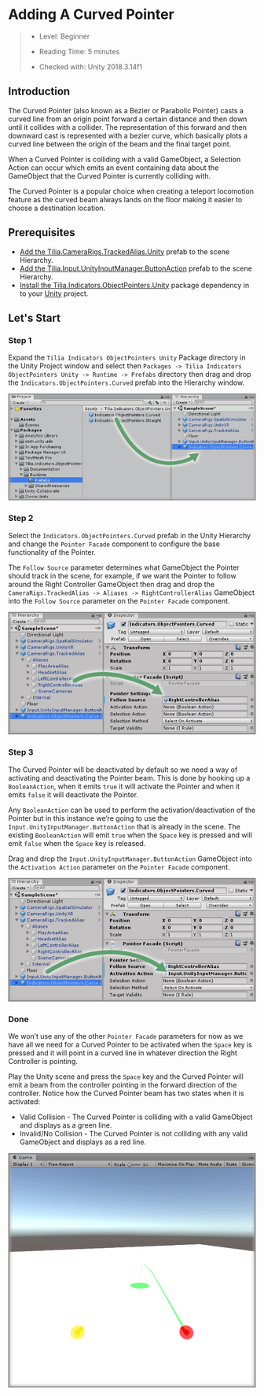 # Adding A Curved Pointer

> * Level: Beginner
>
> * Reading Time: 5 minutes
>
> * Checked with: Unity 2018.3.14f1

## Introduction

The Curved Pointer (also known as a Bezier or Parabolic Pointer) casts a curved line from an origin point forward a certain distance and then down until it collides with a collider. The representation of this forward and then downward cast is represented with a bezier curve, which basically plots a curved line between the origin of the beam and the final target point.

When a Curved Pointer is colliding with a valid GameObject, a Selection Action can occur which emits an event containing data about the GameObject that the Curved Pointer is currently colliding with.

The Curved Pointer is a popular choice when creating a teleport locomotion feature as the curved beam always lands on the floor making it easier to choose a destination location.

## Prerequisites

* [Add the Tilia.CameraRigs.TrackedAlias.Unity] prefab to the scene Hierarchy.
* [Add the Tilia.Input.UnityInputManager.ButtonAction] prefab to the scene Hierarchy.
* [Install the Tilia.Indicators.ObjectPointers.Unity] package dependency in to your [Unity] project.

## Let's Start

### Step 1

Expand the `Tilia Indicators ObjectPointers Unity` Package directory in the Unity Project window and select then `Packages -> Tilia Indicators ObjectPointers Unity -> Runtime -> Prefabs` directory then drag and drop the `Indicators.ObjectPointers.Curved` prefab into the Hierarchy window.

![Adding Prefab To Scene](assets/images/AddingPrefabToScene.png)

### Step 2

Select the `Indicators.ObjectPointers.Curved` prefab in the Unity Hierarchy and change the `Pointer Facade` component to configure the base functionality of the Pointer.

The `Follow Source` parameter determines what GameObject the Pointer should track in the scene, for example, if we want the Pointer to follow around the Right Controller GameObject then drag and drop the `CameraRigs.TrackedAlias -> Aliases -> RightControllerAlias` GameObject into the `Follow Source` parameter on the `Pointer Facade` component.

![Drag And Drop Right Controller Alias As Pointer Follow Source](assets/images/DragAndDropRightControllerAliasAsPointerFollowSource.png)

### Step 3

The Curved Pointer will be deactivated by default so we need a way of activating and deactivating the Pointer beam. This is done by hooking up a `BooleanAction`, when it emits `true` it will activate the Pointer and when it emits `false` it will deactivate the Pointer.

Any `BooleanAction` can be used to perform the activation/deactivation of the Pointer but in this instance we’re going to use the `Input.UnityInputManager.ButtonAction` that is already in the scene. The existing `BooleanAction` will emit `true` when the `Space` key is pressed and will emit `false` when the `Space` key is released.

Drag and drop the `Input.UnityInputManager.ButtonAction` GameObject into the `Activation Action` parameter on the `Pointer Facade` component.

![Drag And Drop Boolean Action Onto Activation Action](assets/images/DragAndDropBooleanActionOntoActivationAction.png)

### Done

We won’t use any of the other `Pointer Facade` parameters for now as we have all we need for a Curved Pointer to be activated when the `Space` key is pressed and it will point in a curved line in whatever direction the Right Controller is pointing.

Play the Unity scene and press the `Space` key and the Curved Pointer will emit a beam from the controller pointing in the forward direction of the controller. Notice how the Curved Pointer beam has two states when it is activated:

* Valid Collision - The Curved Pointer is colliding with a valid GameObject and displays as a green line.
* Invalid/No Collision - The Curved Pointer is not colliding with any valid GameObject and displays as a red line.

![Curved Pointer Activated In Scene](assets/images/CurvedPointerActivatedInScene.png)

[Add the Tilia.CameraRigs.TrackedAlias.Unity]: https://github.com/ExtendRealityLtd/Tilia.CameraRigs.TrackedAlias.Unity/blob/master/Documentation/HowToGuides/AddingATrackedAlias/README.md
[Add the Tilia.Input.UnityInputManager.ButtonAction]: https://github.com/ExtendRealityLtd/Tilia.Input.UnityInputManager/blob/master/Documentation/HowToGuides/UsingTheUnityButtonAction/README.md
[Install the Tilia.Indicators.ObjectPointers.Unity]: ../Installation/README.md
[Unity]: https://unity3d.com/
